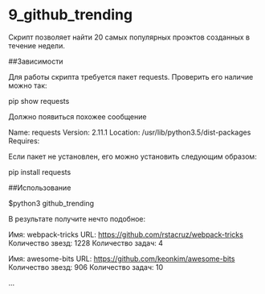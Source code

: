 # 9_github_trending

Скрипт позволяет найти 20 самых популярных проэктов созданных в течение недели.

##Зависимости

Для работы скрипта требуется пакет requests. Проверить его наличие можно так:
  
  pip show requests
  
Должно появиться похожее сообщение

  Name: requests
  Version: 2.11.1
  Location: /usr/lib/python3.5/dist-packages
  Requires: 

Если пакет не установлен, его можно установить следующим образом:

  pip install requests

##Использование

  $python3 github_trending
  
В результате получите нечто подобное:

  Имя: webpack-tricks
  URL: https://github.com/rstacruz/webpack-tricks
  Количество звезд: 1228
  Количество задач: 4

  Имя: awesome-bits
  URL: https://github.com/keonkim/awesome-bits
  Количество звезд: 906
  Количество задач: 10
  
  ...
  
  
